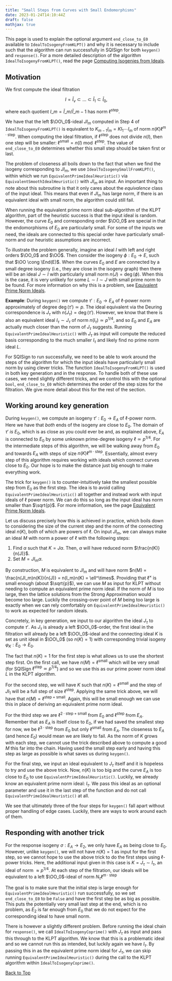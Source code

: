 ```yaml
---
title: "Small Steps from Curves with Small Endomorphisms"
date: 2023-01-24T14:10:44Z
draft: false
mathjax: true
---
```


This page is used to explain the optional argument `end_close_to_E0` available to `IdealToIsogenyFromKLPT()` and why it is necessary to include such that the algorithm can run successfully in SQISign for both `keygen()` and `response()`. For a more detailed description of the algorithm `IdealToIsogenyFromKLPT()`, read the page [Computing Isogenies from Ideals](/posts/ideal-to-isogeny).

## Motivation

We first compute the ideal filtration

$$
I = \tilde{I}_v \subset \dots \subset \tilde{I}_1 \subset \tilde{I}_0,
$$ 

where each quotient $I\_m = \tilde{I}\_{m}/\tilde{I}\_{m-1}$ has norm $\ell^{\text{step}}$. 

We have that the left 
$\OO\_0$-ideal $JI_{m}$ computed in Step 4 of `IdealToIsogenyFromKLPT()` is equivalent to 
$K_{m-1}I_m = K I_1 \cdots I_m$ of norm $n(K)\ell^{m\cdot \text{step}}$. 
When computing the ideal filtration, if $\ell^{\text{step}}$ does not divide $n(I)$, then one step will be smaller: 
$\ell^{\text{small}} = n(I) \bmod \ell^{\text{step}}$. The value of `end_close_to_E0` determines whether 
this small step should be taken first or last.

The problem of closeness all boils down to the fact that when we find the isogeny corresponding to $JI_m$, 
we use `IdealToIsogenySmallFromKLPT()`, within which we 
run `EquivalentPrimeIdealHeuristic()` via `EquivalentSmoothIdealHeuristic()` with $JI_m$ as input.
An important thing to note about this subroutine is that it only cares about the *equivalence* class of the 
input ideal. This means that even if $JI_m$ has large norm, if there is an equivalent ideal with small norm, 
the algorithm could still fail.

When running the equivalent prime norm ideal sub-algorithm of the KLPT algorithm, part of the heuristic success 
is that the input ideal is random. However, the curve $E_0$ and corresponding order $\OO_0$ are special in that 
the endomorphisms of $E_0$ are particularly small. For some of the inputs we need, the ideals are connected
to this special order have particularly small-norm and our heuristic assumptions are incorrect.

To illustrate the problem generally, imagine an ideal $I$ with left and right orders $\OO_0$ and $\OO$.
Then consider the isogeny $\phi : E_0 \to E$, such that $\OO \cong \End(E)$. When the curves $E_0$ and $E$ 
are connected by a small degree isogeny (i.e., they are close in the isogeny graph) then there will be an ideal $J \sim I$
with particularly small norm $n(J) = \deg(\phi)$. 
When this is the case, it is very unlikely for some $L \sim I \sim J$ with small prime norm to be found.
For more information on why this is a problem, see [Equivalent Prime Norm Ideals](/posts/prime-ideal/).

**Example**: During `keygen()` we compute $\tau' : E_0 \to E_A$ of $\ell$-power norm approximately of degree 
$\deg(\tau') \simeq p$. The ideal equivalent via the Deuring correspondence is $J_\tau$ with 
$n(J_\tau) = \deg(\tau')$. However, we know that there is also an equivalent ideal $I_\tau \sim J_\tau$ of norm
$n(I_\tau) \simeq p^{1/4}$, and so $E_0$ and $E_A$ are actually much closer than the norm of $J_\tau$ suggests.
Running `EquivalentPrimeIdealHeuristic()` with $J_\tau$ as input will compute the reduced basis corresponding 
to the much smaller $I_\tau$ and likely find no prime norm ideal $L$.

For SQISign to run successfully, we need to be able to work around the steps of the algorithm for which the input ideals
have particularly small norm by using clever tricks. The function `IdealToIsogenyFromKLPT()` is used in both key generation 
and in the response. To handle both of these use cases, we need slightly different tricks, and we control this with the 
optional `bool`, `end_close_to_E0` which determines the order of the step sizes for the filtration. We give more detail 
about this for the rest of the section.

## Working around key generation

During `keygen()`, we compute an isogeny $\tau' : E_0 \to E_A$ of $\ell$-power norm. Here we have that *both* ends of the
isogeny are close to $E_0$. The domain of $\tau'$ *is* $E_0$, which is as close as you could ever be and, as explained
above, $E_A$ is connected to $E_0$ by some unknown prime-degree isogeny $\ell \simeq p^{1/4}$. For the intermediate steps
of this algorithm, we will be walking away from $E_0$ and towards $E_A$ with steps of size $n(K) \ell^{m \cdot \text{step}}$.
Essentially, almost every step of this algorithm requires working with ideals which connect curves close to 
$E_0$. Our hope is to make the distance just big enough to make everything work.

The trick for `keygen()` is to counter-intuitively take the smallest possible step from $E_0$ as the first step. 
The idea is to avoid calling `EquivalentPrimeIdealHeuristic()` all together and instead work with input ideals 
of $\ell$ power norm. We can do this so long as the input ideal has norm smaller than $\sqrt{p}$.
For more information, see the page [Equivalent Prime Norm Ideals](/posts/prime-ideal/).

Let us discuss precisely how this is achieved in practice, which boils down to considering the size of the
current step and the norm of the connecting ideal $n(K)$, both of which are powers of $\ell$. 
On input $JI_m$, we can always make an ideal $M$ with norm a power of $\ell$ with the following
steps:

1. Find $\alpha$ such that $K = J\alpha$. Then, $\alpha$ will have reduced norm $\frac{n(K)}{n(J)}$. 
2. Set $M = JI_m \alpha$. 

By construction, $M$ is equivalent to $JI_m$ and will have norm $n(M) = \frac{n(JI_m)n(K)}{n(J)} = n(I_m)n(K) = \ell^\times$. 
Providing that $\ell^\times$ is small enough (about $\sqrt{p}$), we can use $M$ as input for KLPT without needing to
compute an equivalent prime norm ideal. If the norm of $M$ is too large, then the lattice solutions from the Strong Approximation
would become too large. Luckily the crossing-over point of $M$ being too large is exactly when we can rely comfortably on 
`EquivalentPrimeIdealHeuristic()` to work as expected for random ideals.

Concretely, in key generation, we input to our algorithm the ideal $J_{\tau}$ to compute $\tau'$. 
As $J_{\tau}$ is already a left $\OO\_0$-order, the first ideal in the filtration will already be a left $\OO\_0$-ideal 
and the connecting ideal $K$ is set as unit ideal in $\OO\_0$ (so $n(K) = 1$) with corresponding trivial isogeny 
$\varphi_K : E_0 \to E_0$.

The fact that $n(K) = 1$ for the first step is what allows us to use the shortest step first. On the first call, we have 
$n(M) = \ell^{\text{small}}$ which will be very small (for SQISign $\ell^{\text{step}} \simeq p^{1/4}$) and so we use this as
our prime power norm ideal $L$ in the KLPT algorithm. 

For the second step, we will have $K$ such that $n(K) = \ell^{\text{small}}$ and the step of $JI_1$ will be a full step of size
$\ell^{\text{step}}$.
Applying the same trick above, we will have that $n(M) = \ell^{\text{step} + \text{small}}$. Again, this will be small enough
we can use this in place of deriving an equivalent prime norm ideal.

For the third step we are $\ell^{2\cdot \text{step} + \text{small}}$ from $E_0$ and $\ell^\text{step}$ from $E_A$. Remember that as $E_A$ 
is itself close to $E_0$, if we had saved the smallest step for now, we be $\ell^{3\cdot \text{step}}$ from $E_0$ but only 
$\ell^{\text{small}}$ from $E_A$. The closeness to $E_A$ (and hence $E_0$) would mean we are likely to fail. As the norm of 
$K$ grows with each step, we cannot use the trick described above to compute a good $M$ this far into the chain.
Having used the small step early and having this step as large as possible is what saves us during `keygen()`.

For the final step, we input an ideal equivalent to $J_\tau$ itself and it is hopeless to try and use the above trick. Now, $n(K)$
is too big and the curve $E_A$ is too close to $E_0$ to use `EquivalentPrimeIdealHeuristic()`. 
Luckily, we already know an equivalent prime norm ideal: $I_\tau$. We pass this ideal
as an optional parameter and use it in the last step of the function and do not call `EquivalentPrimeIdealHeuristic()` at all.

We see that ultimately three of the four steps for `keygen()` fall apart without proper handling of edge cases. Luckily, 
there are ways to work around each of them. 

## Responding with another trick

For the response isogeny $\sigma : E_A \to E_2$, we only have $E_A$ as being close to $E_0$. However, unlike `keygen()`, we will not have
$n(K) = 1$ as input for the first step, so we cannot hope to use the above trick to do the first steps using $\ell$-power tricks.
Here, the additional input given in this case is $K = J_{\tau} \sim I_{\tau}$, an ideal of norm $\approx p^{1/4}$. At each step of the filtration, 
our ideals will be equivalent to a left $\OO_0$-ideal of norm $N_{\tau}\ell^{m\cdot \text{step}}$

The goal is to make sure that the initial step is large enough for `EquivalentPrimeIdealHeuristic()` run successfully, 
so we set `end_close_to_E0` to be `False` and have the first step be as big as possible. This puts the potentially very 
small last step at the end, which is no problem, as $E_2$ is far enough from $E_0$ that we do not expect for the corresponding 
ideal to have small norm.

There is however a slightly different problem. Before running the ideal chain for `response()`, we call `IdealToIsogenyCoprime()` with $J_\tau$
as input and pass this through to the KLPT algorithm. We know that this is a problematic ideal and so we cannot run this as intended, but 
luckily again we have $I_\tau$. By passing this in as the equivalent prime norm ideal for $J_\tau$, we can skip running 
`EquivalentPrimeIdealHeuristic()` during the call to the KLPT algorithm within `IdealToIsogenyCoprime()`.

[Back to Top](#top)
